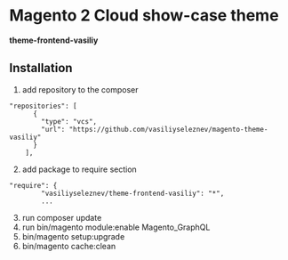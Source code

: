 # Magento 2 Cloud show-case theme
**theme-frontend-vasiliy**

## Installation
1. add repository to the composer
```
"repositories": [
      {
        "type": "vcs",
        "url": "https://github.com/vasiliyseleznev/magento-theme-vasiliy"
      }
    ],
```
2. add package to require section
```
"require": {
        "vasiliyseleznev/theme-frontend-vasiliy": "*",
        ...
```
3. run composer update
4. run bin/magento module:enable Magento_GraphQL
5. bin/magento setup:upgrade
6. bin/magento cache:clean
